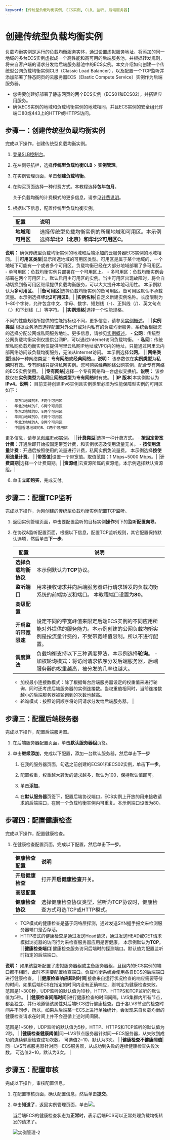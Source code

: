 ```yaml
---
keyword: [传统型负载均衡实例, ECS实例, CLB, 监听, 后端服务器]
---
```


# 创建传统型负载均衡实例

负载均衡实例是运行的负载均衡服务实体，通过设置虚拟服务地址，将添加的同一地域的多台ECS实例虚拟成一个高性能和高可用的后端服务池，并根据转发规则，将来自客户端的请求分发给后端服务器池中的ECS实例。本文介绍如何创建一个传统型公网负载均衡实例CLB（Classic Load Balancer），以及配置一个TCP监听并添加部署了静态网页的云服务器ECS（Elastic Compute Service）实例作为后端服务器。

-   您需要创建好部署了静态网页的两个ECS实例（ECS01和ECS02），并搭建应用服务。
-   确保ECS实例的地域和负载均衡实例的地域相同，并且ECS实例的安全组允许端口80或443上的HTTP或HTTPS访问。

## 步骤一：创建传统型负载均衡实例

完成以下操作，创建传统型负载均衡实例。

1.  [登录SLB控制台]()。

2.  在左侧导航栏，选择**传统型负载均衡CLB** \> **实例管理**。

3.  在实例管理页面，单击**创建负载均衡**。

4.  在购买页面选择一种付费方式。本教程选择**包年包月**。

    关于负载均衡的计费模式的更多信息，请参见[计费说明](/cn.zh-CN/产品概述/传统型负载均衡产品定价/按量计费.md)。

5.  根据以下信息，配置传统型负载均衡实例。

    |配置|说明|
    |:-|:-|
    |**地域和可用区**|选择传统型负载均衡实例的所属地域和可用区。本示例选择**华北2（北京）**和**华北2可用区C**。

**说明：** 确保传统型负载均衡实例的地域和后端添加的云服务器ECS实例的地域相同。 |
    |**可用区类型**|显示所选地域的可用区类型。可用区是属于某个地域的，一个地域下可能有一个或者多个可用区。负载均衡已经在大部分地域部署了多可用区。    -   单可用区：负载均衡实例只部署在一个可用区上。
    -   多可用区：负载均衡实例会部署在两个可用区上。默认启用主可用区的实例。当主可用区出现故障时，将会自动切换到备可用区继续提供负载均衡服务，可以大大提升本地可用性。
本示例默认为**多可用区**。 |
    |**备可用区**|选择负载均衡实例的备可用区。备可用区默认不承载流量。本示例选择**华北2可用区B**。|
    |**实例名称**|自定义新建实例名称。长度限制为1~80个字符，允许包含中文、字母、数字、短划线（-）、正斜线（/）、英文句点（.）和下划线（\_）等字符。 |
    |**实例规格**|选择一个性能规格。

不同的性能规格所提供的性能指标也不同，更多信息，请参见[实例概述](/cn.zh-CN/传统型负载均衡CLB/用户指南/实例/实例概述.md)。 |
    |**实例类型**|根据业务场景选择配置对外公开或对内私有的负载均衡服务，系统会根据您的选择分配公网或私网服务地址。更多信息，请参见[实例概述](/cn.zh-CN/传统型负载均衡CLB/用户指南/实例/实例概述.md)。    -   **公网**：传统型公网负载均衡实例仅提供公网IP，可以通过Internet访问负载均衡。
    -   **私网**：传统型私网负载均衡实例仅提供阿里云私网IP地址或VPC内的地址，只能通过阿里云内部网络访问该负载均衡服务，无法从Internet访问。
本示例选择**公网**。 |
    |**网络类型**|选择一种网络类型：**专有网络**或**经典网络**。。**说明：** 该参数仅在**实例类型**为**私网**时有效。专有网络只提供私网实例。您可购买经典网络公网实例，配合专有网络的ECS实例使用。 |
    |**专有网络**|选择一个专有网络和一台虚拟交换机。**说明：** 该参数仅在**实例类型**为**私网**且**网络类型**为**专有网络**时有效。 |
    |**IP 版本**|本实例默认为**IPv4**。**说明：** 目前支持创建IPv6实例且实例类型必须为性能保障型实例的可用区如下：

    -   华东1地域的E、F两个可用区
    -   华北2地域的F、G两个可用区
    -   华东2地域的D、E两个可用区
    -   华南1地域的D、E两个可用区
    -   华北3地域的A、B两个可用区
    -   中国香港地域的B、C两个可用区
更多信息，请参见[创建IPv6实例](/cn.zh-CN/传统型负载均衡CLB/用户指南/实例/创建IPv6实例.md)。 |
    |**计费类型**|选择一种计费方式。    -   **按固定带宽计费**：开通后即开始按固定带宽计费，和实例状态及使用流量无关。
    -   **按使用流量计费**：开通后按照使用的流量进行计费，私网实例免流量费。
本示例选择**按使用流量计费**。 |
    |**带宽值**|设置一个带宽值。取值范围：1 Mbps~5000 Mbps。|
    |**计费周期**|选择一个计费周期。|
    |**资源组**|云资源所属的资源组。本示例选择默认资源组。|

6.  单击**立即购买**，完成支付。


## 步骤二：配置TCP监听

完成以下操作，为刚创建的传统型负载均衡实例配置TCP监听。

1.  返回实例管理页面，单击要配置监听的目标实例**操作**列下的**监听配置向导**。

2.  在协议&监听配置页面，根据以下信息，配置TCP监听规则，其它配置保持默认选项，然后单击**下一步**。

    |配置|说明|
    |--|--|
    |**选择负载均衡协议**|本示例默认为**TCP**协议。|
    |**监听端口**|用来接收请求并向后端服务器进行请求转发的负载均衡系统的前端协议和端口。 本教程端口设置为**80**。 |
    |**高级配置**|
    |**开启监听带宽限速**|设定不同的带宽峰值来限定后端ECS实例的不同应用所能对外提供的服务能力。本示例创建的公网负载均衡实例是按流量计费的，不受带宽峰值限制，所以不进行配置。 |
    |**调度算法**|负载均衡支持以下三种调度算法，本示例选择**轮询**。     -   加权轮询模式：将访问请求依序分发后端服务器，后端服务器的权重越高，被分发的几率也越大。
    -   加权最小连接数模式：除了根据每台后端服务器设定的权重值来进行轮询，同时还考虑后端服务器的实例连接数。当权重值相同时，当前连接数越小的后端服务器被轮询到的次数也越高。
    -   轮询模式：按照访问顺序将访问请求分发给后端服务器。 |


## 步骤三：配置后端服务器

完成以下操作，配置后端服务器。

1.  在后端服务器配置页面，单击**默认服务器组**页签。

2.  单击**继续添加**，完成以下配置，添加一台默认服务器，然后单击**下一步**

    1.  在我的服务器页面，勾选之前创建的ECS01和ECS02实例，单击**下一步**。

    2.  配置权重，权重越大转发的请求越多，默认为100，保持默认值即可。

    3.  单击**添加**。

    4.  在**默认服务器**页签下，配置后端协议端口，ECS实例上开放的用来接收请求的后端端口，在同一个负载均衡实例内可重复。本示例端口设置为80。


## 步骤四：配置健康检查

完成以下操作，配置健康检查。

1.  在健康检查配置页面，完成以下配置，然后单击**下一步**。

    |健康检查配置|说明|
    |:-----|:-|
    |**开启健康检查**|打开**开启健康检查**开关。|
    |**高级配置**|
    |**健康检查协议**|选择健康检查协议类型，监听为TCP协议时，健康检查方式可选TCP或HTTP模式。

    -   TCP模式的健康检查是基于网络层探测，通过发送SYN握手报文来检测服务器端口是否存活。
    -   HTTP模式的健康检查是通过发送Head请求，通过发送HEAD或GET请求模拟浏览器的访问行为来检查服务器应用是否健康。
本示例默认为**TCP**。 |
    |**健康检查端口**|健康检查服务访问后端时的探测端口。默认值为配置监听时指定的后端端口。

**说明：** 如果该监听配置了虚拟服务器组或主备服务器组，且组内的ECS实例的端口都不相同，此时不需要配置检查端口。负载均衡系统会使用各自ECS的后端端口进行健康检查。 |
    |**健康检查响应超时时间**|接收来自运行状况检查的响应需要等待的时间。如果后端ECS在指定的时间内没有正确响应，则判定为健康检查失败。 范围是1~300秒，UDP监听的默认值为10秒，HTTP、HTTPS和TCP监听的默认值为5秒。 |
    |**健康检查间隔时间**|进行健康检查的时间间隔。LVS集群内所有节点，都会独立、并行地遵循该属性对后端ECS进行健康检查。由于各LVS节点的检查时间并不同步，所以，如果从后端某一ECS上进行单独统计，会发现来自负载均衡的健康检查请求在时间上并不会遵循上述时间间隔。

范围是1~50秒，UDP监听的默认值为5秒，HTTP、HTTPS和TCP监听的默认值为2秒。 |
    |**健康检查健康阈值**|同一LVS节点服务器针对同一ECS服务器，从失败到成功的连续健康检查成功次数。 可选值2~10，默认为3次。 |
    |**健康检查不健康阈值**|同一LVS节点服务器针对同一ECS服务器，从成功到失败的连续健康检查失败次数。 可选值2~10，默认为3次。 |


## 步骤五：配置审核

完成以下操作，审核配置信息。

1.  在配置审核页面，确认配置信息，然后单击**提交**。

2.  单击**知道了**，返回实例管理页面，单击![](https://static-aliyun-doc.oss-accelerate.aliyuncs.com/assets/img/zh-CN/2724068951/p7518.png)。

    当后端ECS的健康检查状态为**正常**时，表示后端ECS可以正常处理负载均衡转发的请求了。

    ![](../images/p7519.png "实例管理-2")



